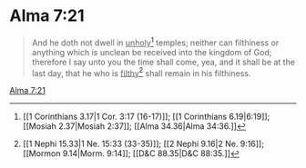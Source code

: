 # Alma 7:21

> And he doth not dwell in <u>unholy</u>[^a] temples; neither can filthiness or anything which is unclean be received into the kingdom of God; therefore I say unto you the time shall come, yea, and it shall be at the last day, that he who is <u>filthy</u>[^b] shall remain in his filthiness.

[Alma 7:21](https://www.churchofjesuschrist.org/study/scriptures/bofm/alma/7?lang=eng&id=p21#p21)


[^a]: [[1 Corinthians 3.17|1 Cor. 3:17 (16-17)]]; [[1 Corinthians 6.19|6:19]]; [[Mosiah 2.37|Mosiah 2:37]]; [[Alma 34.36|Alma 34:36.]]
[^b]: [[1 Nephi 15.33|1 Ne. 15:33 (33-35)]]; [[2 Nephi 9.16|2 Ne. 9:16]]; [[Mormon 9.14|Morm. 9:14]]; [[D&C 88.35|D&C 88:35.]]
